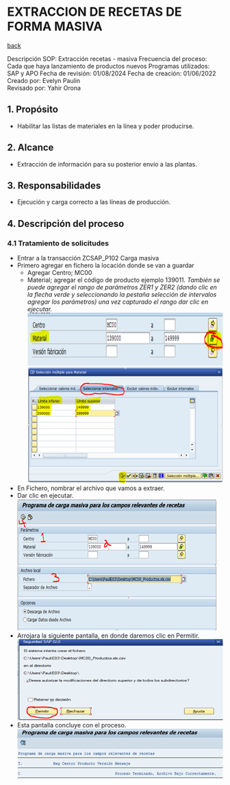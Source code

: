 # EXTRACCION DE RECETAS DE FORMA MASIVA
[back](bom.md)

Descripción SOP:	Extracción recetas - masiva
Frecuencia del proceso:	Cada que haya lanzamiento de productos nuevos
Programas utilizados:	SAP y APO
Fecha de revisión:	01/08/2024
Fecha de creación:	01/06/2022
Creado por:	Evelyn Paulin	
Revisado por:	Yahir Orona

## 1. Propósito
- Habilitar las listas de materiales en la línea y poder producirse.

## 2. Alcance
- Extracción de información para su posterior envío a las plantas.

## 3. Responsabilidades
- Ejecución y carga correcto a las líneas de producción.

## 4. Descripción del proceso
### 4.1 Tratamiento de solicitudes
- Entrar a la transacción ZCSAP_P102 Carga masiva
- Primero agregar en fichero la locación donde se van a guardar
  - Agregar Centro; MC00
  - Material; agregar el código de producto ejemplo 139011.
    *También se puede agregar el rango de parámetros ZER1 y ZER2 (dando clic en la flecha verde y seleccionando la pestaña selección de intervalos agregar los parámetros) una vez capturado el rango dar clic en ejecutar.*
![alt text](image-139.png)
![alt text](image-140.png)
- En Fichero, nombrar el archivo que vamos a extraer.
- Dar clic en ejecutar.
![alt text](image-141.png)
- Arrojara la siguiente pantalla, en donde daremos clic en Permitir.
![alt text](image-142.png)
- Esta pantalla concluye con el proceso.
![alt text](image-143.png)



